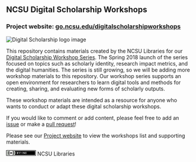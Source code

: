 ## NCSU Digital Scholarship Workshops
### Project website: <a href="http://go.ncsu.edu/digitalscholarshipworkshops">go.ncsu.edu/digitalscholarshipworkshops</a>

![Digital Scholarship logo image](https://www.lib.ncsu.edu/sites/default/files/styles/738_max_width/public/news_item_alt_02.png?itok=6Rx-SQkE)

This repository contains materials created by the NCSU Libraries for our [Digital Scholarship Workshop Series](https://www.lib.ncsu.edu/news/digital-scholarship-workshop-series-debuts-at-the-libraries). The Spring 2018 launch of the series focused on topics such as scholarly identity, research impact metrics, and the digital humanities. The series is still growing, so we will be adding more workshop materials to this repository.  Our workshop series supports an open environment for researchers to learn digital tools and methods for creating, sharing, and evaluating new forms of scholarly outputs. 

These workshop materials are intended as a resource for anyone who wants to conduct or adapt these digital scholarship workshops.

If you would like to comment or add content, please feel free to add an [issue](https://github.com/NCSU-Libraries/digital-scholarship-workshops/issues) or make a [pull request](https://github.com/NCSU-Libraries/digital-scholarship-workshops/pulls)!

Please see our [Project website](http://go.ncsu.edu/digitalscholarshipworkshops) to view the workshops list and supporting materials.

<a href="https://creativecommons.org/licenses/by-nc/2.0/"><img src="https://github.com/NCSU-Libraries/digital-scholarship-workshops/blob/master/images/cc-by-nc%20license.png"></a> NCSU Libraries
